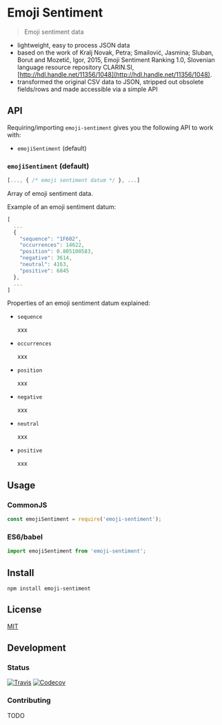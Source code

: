 # Emoji Sentiment

> Emoji sentiment data

- lightweight, easy to process JSON data
- based on the work of Kralj Novak, Petra; Smailović, Jasmina; Sluban, Borut and Mozetič, Igor, 2015, Emoji Sentiment Ranking 1.0, Slovenian language resource repository CLARIN.SI, [http://hdl.handle.net/11356/1048](http://hdl.handle.net/11356/1048).
- transformed the original CSV data to JSON, stripped out obsolete fields/rows and made accessible via a simple API

## API

Requiring/importing `emoji-sentiment` gives you the following API to work with:

- `emojiSentiment` (default)

### `emojiSentiment` (default)

```javascript
[..., { /* emoji sentiment datum */ }, ...]
```

Array of emoji sentiment data.

Example of an emoji sentiment datum:

```javascript
[
  ...
  {
    "sequence": "1F602",
    "occurrences": 14622,
    "position": 0.805100583,
    "negative": 3614,
    "neutral": 4163,
    "positive": 6845
  },
  ...
]
```

Properties of an emoji sentiment datum explained:

- `sequence`

  xxx

- `occurrences`

  xxx

- `position`

  xxx

- `negative`

  xxx

- `neutral`

  xxx

- `positive`

  xxx

## Usage

### CommonJS

```javascript
const emojiSentiment = require('emoji-sentiment');
```

### ES6/babel

```javascript
import emojiSentiment from 'emoji-sentiment';
```

## Install

`npm install emoji-sentiment`

## License

[MIT](https://github.com/dematerializer/emoji-sentiment/blob/master/LICENSE)

## Development

### Status

[![Travis](https://img.shields.io/travis/dematerializer/emoji-sentiment.svg?style=flat-square)](https://travis-ci.org/dematerializer/emoji-sentiment)
[![Codecov](https://img.shields.io/codecov/c/github/dematerializer/emoji-sentiment.svg?style=flat-square)](https://codecov.io/gh/dematerializer/emoji-sentiment)

### Contributing

TODO
